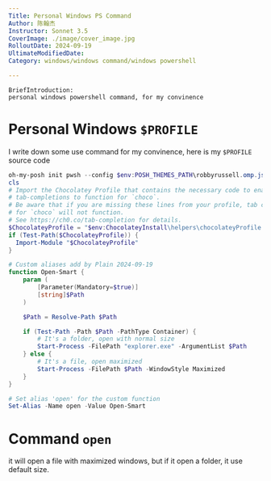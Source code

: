 ```yaml
---
Title: Personal Windows PS Command
Author: 陈翰杰
Instructor: Sonnet 3.5
CoverImage: ./image/cover_image.jpg
RolloutDate: 2024-09-19
UltimateModifiedDate:
Category: windows/windows command/windows powershell

---
```


```
BriefIntroduction: 
personal windows powershell command, for my convinence
```

<!-- split -->



# Personal Windows `$PROFILE`

I write down some use command for my convinence, here is my `$PROFILE` source code

```ps1
oh-my-posh init pwsh --config $env:POSH_THEMES_PATH\robbyrussell.omp.json | Invoke-Expression
cls
# Import the Chocolatey Profile that contains the necessary code to enable
# tab-completions to function for `choco`.
# Be aware that if you are missing these lines from your profile, tab completion
# for `choco` will not function.
# See https://ch0.co/tab-completion for details.
$ChocolateyProfile = "$env:ChocolateyInstall\helpers\chocolateyProfile.psm1"
if (Test-Path($ChocolateyProfile)) {
  Import-Module "$ChocolateyProfile"
}

# Custom aliases add by Plain 2024-09-19
function Open-Smart {
    param (
        [Parameter(Mandatory=$true)]
        [string]$Path
    )

    $Path = Resolve-Path $Path

    if (Test-Path -Path $Path -PathType Container) {
        # It's a folder, open with normal size
        Start-Process -FilePath "explorer.exe" -ArgumentList $Path
    } else {
        # It's a file, open maximized
        Start-Process -FilePath $Path -WindowStyle Maximized
    }
}

# Set alias 'open' for the custom function
Set-Alias -Name open -Value Open-Smart
```

# Command `open`

it will open a file with maximized windows, but if it open a folder, it use default size.